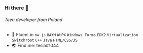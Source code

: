 ### Hi there :wave:

###### Teen developer from Poland

- :rocket: Fluent in `nw.js` `HAXM` `WHPX` `Windows Forms` `EDK2` `Virtualization` `Switchroot` `C++` `Java` `HTML/CSS/JS`
- :earth_asia: Find me: tesla#1044
